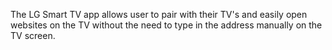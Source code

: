 The LG Smart TV app allows user to pair with their TV's and easily open websites on the TV without the need to type in the address manually on the TV screen.